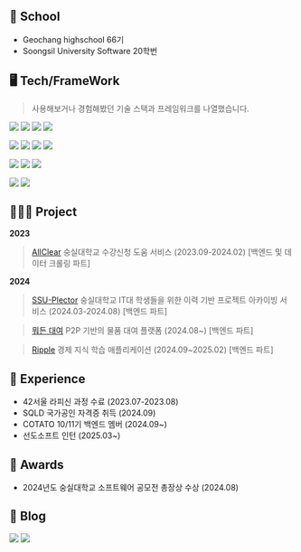 
## 👋 School

- Geochang highschool 66기<br/>
- Soongsil University Software 20학번


## 🖥️ **Tech/FrameWork** 
> 사용해보거나 경험해봤던 기술 스택과 프레임워크를 나열했습니다.

<img src="https://img.shields.io/badge/C-A8B9CC?style=flat-square&logo=C&logoColor=white"/> <img src="https://img.shields.io/badge/C++-00599C?style=flat-square&logo=C%2B%2B&logoColor=white"/> <img src="https://img.shields.io/badge/java-007396?style=flat-square&logo=java&logoColor=white"/> <img src="https://img.shields.io/badge/Python-3776AB?style=flat-square&logo=Python&logoColor=white"/>

<img src="https://img.shields.io/badge/Spring-6DB33F?style=flat-square&logo=Spring&logoColor=white"/> <img src="https://img.shields.io/badge/Spring%20Boot-6DB33F?style=flat-square&logo=Spring%20Boot&logoColor=white"/>  <img src="https://img.shields.io/badge/Docker-2496ED?style=flat-square&logo=Docker&logoColor=white"/> <img src="https://img.shields.io/badge/AWS-232F3E?style=flat-square&logo=Amazon%20AWS&logoColor=white"/>

<img src="https://img.shields.io/badge/MySQL-4479A1?style=flat-square&logo=MySQL&logoColor=white"/> <img src="https://img.shields.io/badge/MongoDB-47A248?style=flat-square&logo=MongoDB&logoColor=white"/> <img src="https://img.shields.io/badge/Redis-DC382D?style=flat-square&logo=Redis&logoColor=white"/>

<img src="https://img.shields.io/badge/Visual Studio Code-007ACC?style=flat-square&logo=Visual Studio Code&logoColor=white"/> <img src="https://img.shields.io/badge/IntelliJ%20IDEA-000000?style=flat-square&logo=intellijidea&logoColor=white"/>


## 👩‍👧‍👦 **Project** 
**2023**
> [AllClear](https://github.com/AC-corporation/server) 숭실대학교 수강신청 도움 서비스 (2023.09-2024.02) [백엔드 및 데이터 크롤링 파트]


**2024**
> [SSU-Plector](https://github.com/SSU-Plector) 숭실대학교 IT대 학생들을 위한 이력 기반 프로젝트 아카이빙 서비스 (2024.03-2024.08) [백엔드 파트]

> [뭐든 대여](https://github.com/FlySamryong/Samryongs-backend) P2P 기반의 물품 대여 플랫폼 (2024.08~) [백엔드 파트]</br>

> [Ripple](https://github.com/IT-Cotato/10th-Economic-Learning-BE) 경제 지식 학습 애플리케이션 (2024.09~2025.02) [백엔드 파트]</br>


## 🧩 **Experience** 
- 42서울 라피신 과정 수료 (2023.07-2023.08)
- SQLD 국가공인 자격증 취득 (2024.09)
- COTATO 10/11기 백엔드 멤버 (2024.09~)
- 선도소프트 인턴 (2025.03~)

## 🏅 **Awards**   
- 2024년도 숭실대학교 소프트웨어 공모전 총장상 수상 (2024.08)

## 📒 **Blog** 
[<img src="https://img.shields.io/badge/Notion-000000?style=flat-square&logo=Notion&logoColor=white"/>](https://chanmin-study-log.notion.site/Chanmin-study-log-45d0e52ee0d04ca99db79b96c7ff07c9) [<img src="https://img.shields.io/badge/Tistory-000000?style=flat-square&logoColor=white"/>](https://chanmin-tstory.tistory.com/)



<!--
**chanmin-00/chanmin-00** is a ✨ _special_ ✨ repository because its `README.md` (this file) appears on your GitHub profile.

Here are some ideas to get you started:

- 🔭 I’m currently working on ...
- 🌱 I’m currently learning ...
- 👯 I’m looking to collaborate on ...
- 🤔 I’m looking for help with ...
- 💬 Ask me about ...
- 📫 How to reach me: ...
- 😄 Pronouns: ...
- ⚡ Fun fact: ...
-->
